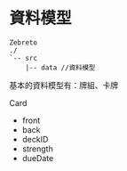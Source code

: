 # 資料模型
```
Zebreto
./
`-- src
    |-- data //資料模型
```

基本的資料模型有：牌組、卡牌

Card
* front
* back
* deckID
* strength
* dueDate